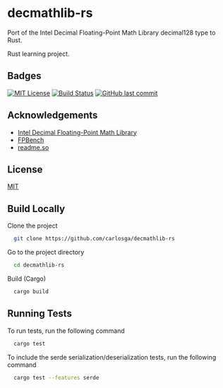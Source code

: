 # decmathlib-rs

Port of the Intel Decimal Floating-Point Math Library decimal128 type to Rust.

Rust learning project.

## Badges

[![MIT License](https://img.shields.io/badge/License-MIT-green.svg)](https://choosealicense.com/licenses/mit/)
[![Build Status](https://img.shields.io/github/actions/workflow/status/carlosga/decmathlib-rs/rust.yml)](https://github.com/carlosga/decmathlib-rs/actions)
[![GitHub last commit](https://img.shields.io/github/last-commit/carlosga/decmathlib-rs)](https://github.com/carlosga/decmathlib-rs)

## Acknowledgements

- [Intel Decimal Floating-Point Math Library](https://www.intel.com/content/www/us/en/developer/articles/tool/intel-decimal-floating-point-math-library.html)
- [FPBench](https://fpbench.org/)
- [readme.so](https://readme.so/editor)

## License

[MIT](https://choosealicense.com/licenses/mit/)

## Build Locally

Clone the project

```bash
  git clone https://github.com/carlosga/decmathlib-rs
```

Go to the project directory

```bash
  cd decmathlib-rs
```

Build (Cargo)

```bash
  cargo build
```
## Running Tests

To run tests, run the following command

```bash
  cargo test
```

To include the serde serialization/deserialization tests, run the following command

```bash
  cargo test --features serde
```
